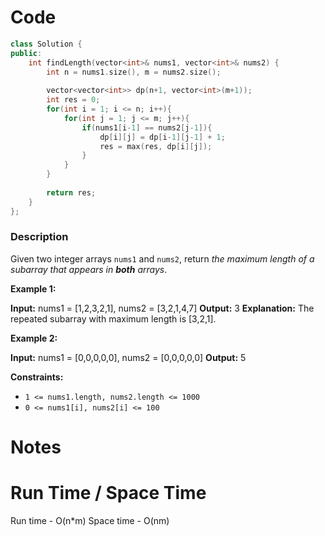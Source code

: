 # Code
```C++
class Solution {
public:
    int findLength(vector<int>& nums1, vector<int>& nums2) {
        int n = nums1.size(), m = nums2.size();
        
        vector<vector<int>> dp(n+1, vector<int>(m+1));
        int res = 0;
        for(int i = 1; i <= n; i++){
            for(int j = 1; j <= m; j++){
                if(nums1[i-1] == nums2[j-1]){
                    dp[i][j] = dp[i-1][j-1] + 1;
                    res = max(res, dp[i][j]);
                }
            }
        }
        
        return res;
    }
};
```

### Description
Given two integer arrays `nums1` and `nums2`, return _the maximum length of a subarray that appears in **both** arrays_.

**Example 1:**

**Input:** nums1 = [1,2,3,2,1], nums2 = [3,2,1,4,7]
**Output:** 3
**Explanation:** The repeated subarray with maximum length is [3,2,1].

**Example 2:**

**Input:** nums1 = [0,0,0,0,0], nums2 = [0,0,0,0,0]
**Output:** 5

**Constraints:**

-   `1 <= nums1.length, nums2.length <= 1000`
-   `0 <= nums1[i], nums2[i] <= 100`

# Notes
# Run Time / Space Time
Run time - O(n*m)
Space time - O(nm)